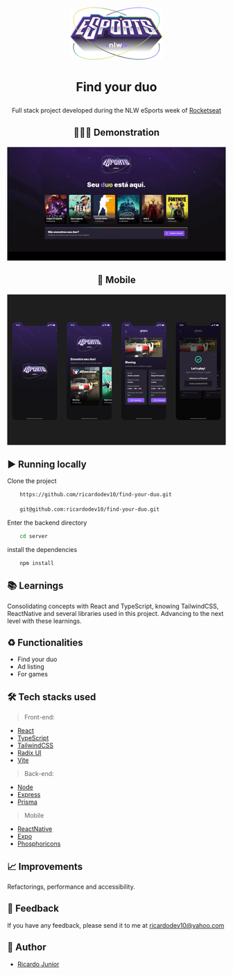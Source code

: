 # <p align="center"><img src=".github/find-your-duo-logo.png"></p>

# <p align="center"> Find your duo </p>


<p align="center">Full stack project developed during the NLW eSports week of <a href="https://www.rocketseat.com.br" target="_blank">Rocketseat</a></p>


## <p align="center"> 💁🏻‍♂️ Demonstration </p>

<p align="center"><img src=".github/nlw-esports-demonstration.gif" /></p>


## <p align="center"> 📱 Mobile </p>

<p align="center"><img src=".github/find-your-duo-mobile.png" /></p>


## ▶️ Running locally

Clone the project

```bash
    https://github.com/ricardodev10/find-your-duo.git

    git@github.com:ricardodev10/find-your-duo.git
```

Enter the backend directory

```bash
    cd server
```

install the dependencies

```bash
    npm install
```


## 📚 Learnings

Consolidating concepts with React and TypeScript, knowing TailwindCSS, ReactNative and several libraries used in this project.
Advancing to the next level with these learnings.


## ♻️ Functionalities

- Find your duo
- Ad listing
- For games


## 🛠 Tech stacks used

> Front-end: 

- [React](https://reactjs.org/)
- [TypeScript](https://www.typescriptlang.org/)
- [TailwindCSS](https://tailwindcss.com/)
- [Radix UI](https://www.radix-ui.com/)
- [Vite](https://vitejs.dev/)

> Back-end: 

- [Node](https://nodejs.org/en/)
- [Express](https://www.npmjs.com/package/express)
- [Prisma](https://www.prisma.io/express)

> Mobile

- [ReactNative](https://reactnative.dev/)
- [Expo](https://expo.dev/)
- [Phosphoricons](https://phosphoricons.com/)


## 📈 Improvements

Refactorings, performance and accessibility.


## 🙂 Feedback

If you have any feedback, please send it to me at ricardodev10@yahoo.com


## 💛 Author

- [Ricardo Junior](https://www.linkedin.com/in/ricardodev10/)